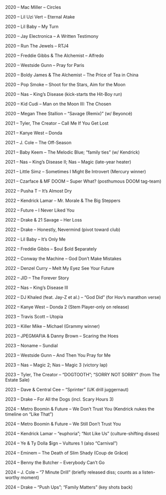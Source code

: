 2020 – Mac Miller – Circles

2020 – Lil Uzi Vert – Eternal Atake 

2020 – Lil Baby – My Turn 

2020 – Jay Electronica – A Written Testimony 

2020 – Run The Jewels – RTJ4

2020 – Freddie Gibbs & The Alchemist – Alfredo 

2020 – Westside Gunn – Pray for Paris 

2020 – Boldy James & The Alchemist – The Price of Tea in China 

2020 – Pop Smoke – Shoot for the Stars, Aim for the Moon 

2020 – Nas – King’s Disease (kick-starts the Hit-Boy run) 

2020 – Kid Cudi – Man on the Moon III: The Chosen

2020 – Megan Thee Stallion – “Savage (Remix)” (w/ Beyoncé)

2021 – Tyler, The Creator – Call Me If You Get Lost 

2021 – Kanye West – Donda 

2021 – J. Cole – The Off-Season 

2021 – Baby Keem – The Melodic Blue; “family ties” (w/ Kendrick) 

2021 – Nas – King’s Disease II; Nas – Magic (late-year heater) 

2021 – Little Simz – Sometimes I Might Be Introvert (Mercury winner) 

2021 – Czarface & MF DOOM – Super What? (posthumous DOOM tag-team) 

2022 – Pusha T – It’s Almost Dry

2022 – Kendrick Lamar – Mr. Morale & The Big Steppers 

2022 – Future – I Never Liked You 

2022 – Drake & 21 Savage – Her Loss 

2022 – Drake – Honestly, Nevermind (pivot toward club) 

2022 – Lil Baby – It’s Only Me 

2022 – Freddie Gibbs – $oul $old $eparately 

2022 – Conway the Machine – God Don’t Make Mistakes 

2022 – Denzel Curry – Melt My Eyez See Your Future 

2022 – JID – The Forever Story 

2022 – Nas – King’s Disease III 

2022 – DJ Khaled (feat. Jay-Z et al.) – “God Did” (for Hov’s marathon verse) 

2022 – Kanye West – Donda 2 (Stem Player-only on release) 

2023 – Travis Scott – Utopia 

2023 – Killer Mike – Michael (Grammy winner) 

2023 – JPEGMAFIA & Danny Brown – Scaring the Hoes 

2023 – Noname – Sundial 

2023 – Westside Gunn – And Then You Pray for Me 

2023 – Nas – Magic 2; Nas – Magic 3 (victory lap) 

2023 – Tyler, The Creator – “DOGTOOTH”; “SORRY NOT SORRY” (from The Estate Sale) 

2023 – Dave & Central Cee – “Sprinter” (UK drill juggernaut) 

2023 – Drake – For All the Dogs (incl. Scary Hours 3) 

2024 – Metro Boomin & Future – We Don’t Trust You (Kendrick nukes the timeline on “Like That”) 

2024 – Metro Boomin & Future – We Still Don’t Trust You 

2024 – Kendrick Lamar – “euphoria”; “Not Like Us” (culture-shifting disses) 

2024 – Ye & Ty Dolla $ign – Vultures 1 (also “Carnival”) 

2024 – Eminem – The Death of Slim Shady (Coup de Grâce) 

2024 – Benny the Butcher – Everybody Can’t Go 

2024 – J. Cole – “7 Minute Drill” (briefly released diss; counts as a listen-worthy moment) 

2024 – Drake – “Push Ups”; “Family Matters” (key shots back) 

